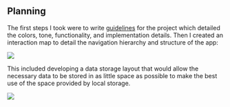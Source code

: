 ## Planning
The first steps I took were to write [guidelines](https://github.com/nejsan/sleepless/raw/master/plans/guidelines.pdf) for the project which detailed the colors, tone, functionality, and implementation details. Then I created an interaction map to detail the navigation hierarchy and structure of the app:

![](https://github.com/nejsan/sleepless/raw/master/plans/interaction-map.png)

This included developing a data storage layout that would allow the necessary data to be stored in as little space as possible to make the best use of the space provided by local storage.

![](https://github.com/nejsan/sleepless/master/plans/data-storage-map.png)

